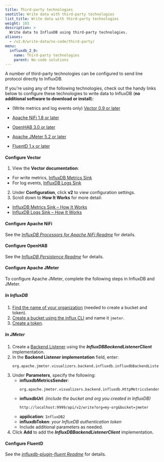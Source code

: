 ```yaml
---
title: Third-party technologies
seotitle: Write data with third-party technologies
list_title: Write data with third-party technologies
weight: 103
description: >
  Write data to InfluxDB using third-party technologies.
aliases:
  - /v2.0/write-data/no-code/third-party/
menu:
  influxdb_2_0:
    name: Third-party technologies
    parent: No-code solutions
---
```



A number of third-party technologies can be configured to send line protocol directly to InfluxDB.

If you're using any of the following technologies, check out the handy links below to configure these technologies to write data to InfluxDB (**no additional software to download or install**):

- (Write metrics and log events only) [Vector 0.9 or later](#configure-vector)

- [Apache NiFi 1.8 or later](#configure-apache-nifi)

- [OpenHAB 3.0 or later](#configure-openhab)

- [Apache JMeter 5.2 or later](#configure-apache-jmeter)

- [FluentD 1.x or later](#configure-fluentd)

#### Configure Vector

1. View the **Vector documentation**:
  - For write metrics, [InfluxDB Metrics Sink](https://vector.dev/docs/reference/sinks/influxdb_metrics/)
  - For log events, [InfluxDB Logs Sink](https://vector.dev/docs/reference/sinks/influxdb_logs/)
2. Under **Configuration**, click **v2** to view configuration settings.
3. Scroll down to **How It Works** for more detail:
  - [InfluxDB Metrics Sink – How It Works ](https://vector.dev/docs/reference/sinks/influxdb_metrics/#how-it-works)
  - [InfluxDB Logs Sink – How It Works](https://vector.dev/docs/reference/sinks/influxdb_logs/#how-it-works)

#### Configure Apache NiFi

See the _[InfluxDB Processors for Apache NiFi Readme](https://github.com/influxdata/nifi-influxdb-bundle#influxdb-processors-for-apache-nifi)_ for details.

#### Configure OpenHAB

See the _[InfluxDB Persistence Readme](https://github.com/openhab/openhab-addons/tree/master/bundles/org.openhab.persistence.influxdb)_ for details.

#### Configure Apache JMeter

<!-- after doc updates are made, we can simplify to: See the _[Apache JMeter User's Manual - JMeter configuration](https://jmeter.apache.org/usermanual/realtime-results.html#jmeter-configuration)_ for details. -->

To configure Apache JMeter, complete the following steps in InfluxDB and JMeter.

##### In InfluxDB

1. [Find the name of your organization](https://v2.docs.influxdata.com/v2.0/organizations/view-orgs/) (needed to create a bucket and token).
2. [Create a bucket using the influx CLI](https://v2.docs.influxdata.com/v2.0/organizations/buckets/create-bucket/#create-a-bucket-using-the-influx-cli) and name it `jmeter`.
3. [Create a token](https://v2.docs.influxdata.com/v2.0/security/tokens/create-token/).

##### In JMeter

1. Create a [Backend Listener](https://jmeter.apache.org/usermanual/component_reference.html#Backend_Listener) using the _**InfluxDBBackendListenerClient**_ implementation.
2. In the **Backend Listener implementation** field, enter:
    ```
    org.apache.jmeter.visualizers.backend.influxdb.influxdbBackendListenerClient
    ```
3. Under **Parameters**, specify the following:
   - **influxdbMetricsSender**:
      ```
      org.apache.jmeter.visualizers.backend.influxdb.HttpMetricsSender
      ```
   - **influxdbUrl**: _(include the bucket and org you created in InfluxDB)_
      ```
      http://localhost:9999/api/v2/write?org=my-org&bucket=jmeter
      ```
   - **application**: `InfluxDB2`
   - **influxdbToken**: _your InfluxDB authentication token_
   - Include additional parameters as needed.
4. Click **Add** to add the _**InfluxDBBackendListenerClient**_ implementation.

#### Configure FluentD

See the _[influxdb-plugin-fluent Readme](https://github.com/influxdata/influxdb-plugin-fluent)_ for details.
